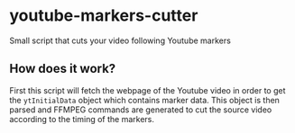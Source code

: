 # youtube-markers-cutter
Small script that cuts your video following Youtube markers

## How does it work?

First this script will fetch the webpage of the Youtube video in order to get the `ytInitialData` object which contains marker data. This object is then parsed and FFMPEG commands are generated to cut the source video according to the timing of the markers.

